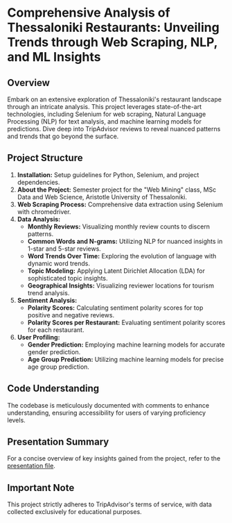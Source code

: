 # Comprehensive Analysis of Thessaloniki Restaurants: Unveiling Trends through Web Scraping, NLP, and ML Insights

## Overview
Embark on an extensive exploration of Thessaloniki's restaurant landscape through an intricate analysis. This project leverages state-of-the-art technologies, including Selenium for web scraping, Natural Language Processing (NLP) for text analysis, and machine learning models for predictions. Dive deep into TripAdvisor reviews to reveal nuanced patterns and trends that go beyond the surface.

## Project Structure
1. **Installation:** Setup guidelines for Python, Selenium, and project dependencies.
2. **About the Project:** Semester project for the "Web Mining" class, MSc Data and Web Science, Aristotle University of Thessaloniki.
3. **Web Scraping Process:** Comprehensive data extraction using Selenium with chromedriver.
4. **Data Analysis:**
    - **Monthly Reviews:** Visualizing monthly review counts to discern patterns.
    - **Common Words and N-grams:** Utilizing NLP for nuanced insights in 1-star and 5-star reviews.
    - **Word Trends Over Time:** Exploring the evolution of language with dynamic word trends.
    - **Topic Modeling:** Applying Latent Dirichlet Allocation (LDA) for sophisticated topic insights.
    - **Geographical Insights:** Visualizing reviewer locations for tourism trend analysis.
5. **Sentiment Analysis:**
    - **Polarity Scores:** Calculating sentiment polarity scores for top positive and negative reviews.
    - **Polarity Scores per Restaurant:** Evaluating sentiment polarity scores for each restaurant.
6. **User Profiling:**
    - **Gender Prediction:** Employing machine learning models for accurate gender prediction.
    - **Age Group Prediction:** Utilizing machine learning models for precise age group prediction.

## Code Understanding
The codebase is meticulously documented with comments to enhance understanding, ensuring accessibility for users of varying proficiency levels.

## Presentation Summary
For a concise overview of key insights gained from the project, refer to the [presentation file](/PROJECT_PRESENTATION.pdf).

## Important Note
This project strictly adheres to TripAdvisor's terms of service, with data collected exclusively for educational purposes.
